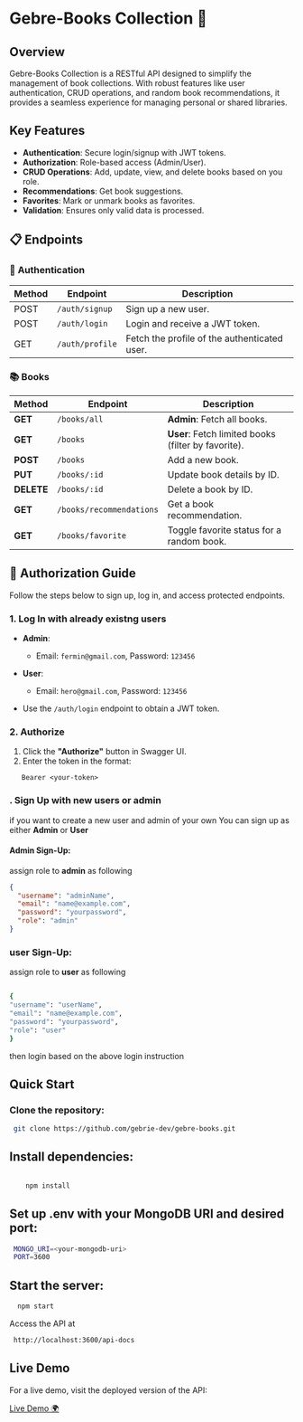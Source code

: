 # **Gebre-Books Collection** 📖

## Overview

Gebre-Books Collection is a RESTful API designed to simplify the management of book collections. With robust features like user authentication, CRUD operations, and random book recommendations, it provides a seamless experience for managing personal or shared libraries.

## Key Features

- **Authentication**: Secure login/signup with JWT tokens.
- **Authorization**: Role-based access (Admin/User).
- **CRUD Operations**: Add, update, view, and delete books based on you role.
- **Recommendations**: Get book suggestions.
- **Favorites**: Mark or unmark books as favorites.
- **Validation**: Ensures only valid data is processed.

## 📋 Endpoints

### 🔑 **Authentication**

| Method | Endpoint        | Description                                  |
| ------ | --------------- | -------------------------------------------- |
| POST   | `/auth/signup`  | Sign up a new user.                          |
| POST   | `/auth/login`   | Login and receive a JWT token.               |
| GET    | `/auth/profile` | Fetch the profile of the authenticated user. |

### 📚 **Books**

| **Method** | **Endpoint**             | **Description**                                     |
| ---------- | ------------------------ | --------------------------------------------------- |
| **GET**    | `/books/all`             | **Admin**: Fetch all books.                         |
| **GET**    | `/books`                 | **User**: Fetch limited books (filter by favorite). |
| **POST**   | `/books`                 | Add a new book.                                     |
| **PUT**    | `/books/:id`             | Update book details by ID.                          |
| **DELETE** | `/books/:id`             | Delete a book by ID.                                |
| **GET**    | `/books/recommendations` | Get a book recommendation.                          |
| **GET**    | `/books/favorite`        | Toggle favorite status for a random book.           |

## 🔐 **Authorization Guide**

Follow the steps below to sign up, log in, and access protected endpoints.

### **1. Log In with already existng users**

- **Admin**:
  - Email: `fermin@gmail.com`, Password: `123456`
- **User**:

  - Email: `hero@gmail.com`, Password: `123456`

- Use the `/auth/login` endpoint to obtain a JWT token.

### **2. Authorize**

1. Click the **"Authorize"** button in Swagger UI.
2. Enter the token in the format:

```plaintext
   Bearer <your-token>
```

### **. Sign Up with new users or admin**

if you want to create a new user and admin of your own
You can sign up as either **Admin** or **User**

#### Admin Sign-Up:

assign role to **admin** as following

```json
{
  "username": "adminName",
  "email": "name@example.com",
  "password": "yourpassword",
  "role": "admin"
}
```

### user Sign-Up:

assign role to **user** as following

```bash

{
"username": "userName",
"email": "name@example.com",
"password": "yourpassword",
"role": "user"
}

```

then login based on the above login instruction

## Quick Start

### Clone the repository:

```bash
 git clone https://github.com/gebrie-dev/gebre-books.git
```

## Install dependencies:

```javascript

    npm install
```

## Set up .env with your MongoDB URI and desired port:

```bash
 MONGO_URI=<your-mongodb-uri>
 PORT=3600
```

## Start the server:

```bash
  npm start

```

Access the API at

```bash
 http://localhost:3600/api-docs

```

## Live Demo

For a live demo, visit the deployed version of the API:

[Live Demo 🌍](https://gebre-books.onrender.com/api-docs)
